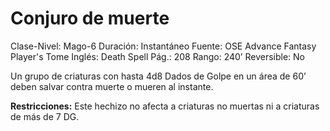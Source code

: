# Conjuro de muerte

Clase-Nivel: Mago-6
Duración: Instantáneo
Fuente: OSE Advance Fantasy Player's Tome
Inglés: Death Spell
Pág.: 208
Rango: 240’
Reversible: No

Un grupo de criaturas con hasta 4d8 Dados de Golpe en un área de 60’ deben salvar contra muerte o mueren al instante.

**Restricciones:** Este hechizo no afecta a criaturas no muertas ni a criaturas de más de 7 DG.